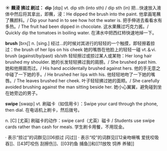 ☀ <span class="category">**蘸浸 拂过 刷过：**</span>
<span class="vocabulary">**dip**</span> [dɪp] 
<span class="definition">vt. dip sth (into sth) / dip sth (in) 把…快速放入液体中然后将其拿出，即蘸，浸：</span>He dipped the brush into the paint. 他拿画笔蘸了蘸颜料。/ Dip your hand in to see how hot the water is. 把手伸进去看看水有多热。/ The fruit had been dipped in chocolate. 这水果蘸过巧克力酱。/ Quickly dip the tomatoes in boiling water. 在沸水中把西红柿快速地焯一下。

<span class="vocabulary">**brush**</span> [brʌʃ] 
<span class="definition">n. [sing.] 经过…的时候对其进行的轻轻的一个触摸，即轻擦着掠过：</span>the brush of her lips on his cheek 她的嘴唇在他脸上的轻轻一碰 <span class="definition">vt.＆vi. brush (against/by/past) sb/sth 轻轻擦过或掠过某人或某物：</span>Her long hair brushed my shoulder. 她的长发轻轻拂过我的肩膀。/ She brushed past him. 她和他擦肩而过。/ His hand accidentally brushed against hers. 他的手无意之中碰了一下她的手。/ He brushed her lips with his. 他轻轻地吻了一下她的嘴唇。/ The leaves brushed her cheek. 叶子轻轻拂过她的面颊。/ She carefully avoided brushing against the man sitting beside her. 她小心翼翼，避免碰到坐在她旁边的男子。
           
<span class="vocabulary">**swipe**</span> [swaɪp]
<span class="definition">vt. 刷磁卡（如信用卡）：</span>Swipe your card through the phone, then dial. 在电话机上刷卡，然后拨号。

<span class="definition">n. [C] [尤英] 刷磁卡的动作：</span>swipe card（尤英）磁卡 / Students use swipe cards rather than cash for meals. 学生刷卡用餐，不用现金。

· 表示“掠过”的词群见[[06掠过 闪过]]
· 表示“咬”的词群见[[12亲吻噘嘴 爱抚咬吸吞]]、[[43叮咬伤 刮擦伤]]、[[03钓鱼 捕鱼]]和[[11放牧 饲养 养殖]]

